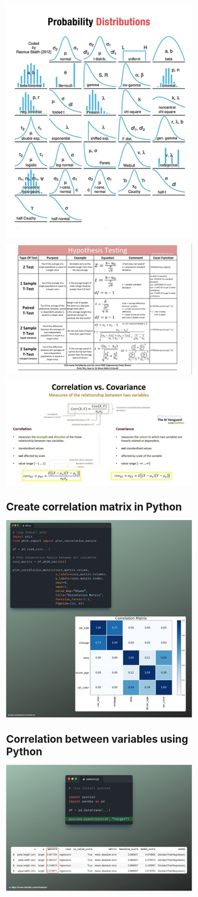 ![](probability_distributions.jpg)

![](hypothesis_testing.jpg)

![](correlation_vs_covariance.jpg)

# Create correlation matrix in Python
![](phik.jpeg)

# Correlation between variables using Python

![](ppscore.jpeg)